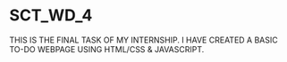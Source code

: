 # SCT_WD_4
THIS IS THE FINAL TASK OF MY INTERNSHIP. I HAVE CREATED A BASIC TO-DO WEBPAGE USING HTML/CSS & JAVASCRIPT.
